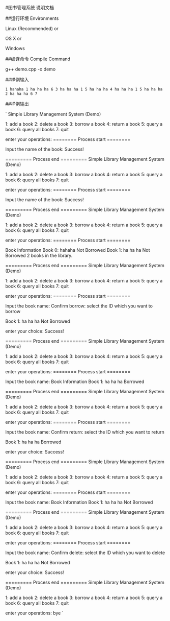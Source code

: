 #图书管理系统 说明文档

##运行环境 Environments

Linux (Recommended) or

OS X or

Windows

##编译命令 Compile Command

g++ demo.cpp -o demo

##样例输入

`
1
hahaha
1
ha ha ha
6
3
ha ha ha
1
5
ha ha ha
4
ha ha ha
1
5
ha ha ha
2
ha ha ha
6
7
`

##样例输出

`
Simple Library Management System (Demo)

1: add a book
2: delete a book
3: borrow a book
4: return a book
5: query a book
6: query all books
7: quit

enter your operations: 
======== Process start ========

Input the name of the book: Success!

========= Process end =========
Simple Library Management System (Demo)

1: add a book
2: delete a book
3: borrow a book
4: return a book
5: query a book
6: query all books
7: quit

enter your operations: 
======== Process start ========

Input the name of the book: Success!

========= Process end =========
Simple Library Management System (Demo)

1: add a book
2: delete a book
3: borrow a book
4: return a book
5: query a book
6: query all books
7: quit

enter your operations: 
======== Process start ========

Book Information
Book 0: hahaha        Not Borrowed
Book 1: ha ha ha        Not Borrowed
2 books in the library.

========= Process end =========
Simple Library Management System (Demo)

1: add a book
2: delete a book
3: borrow a book
4: return a book
5: query a book
6: query all books
7: quit

enter your operations: 
======== Process start ========

Input the book name: Confirm borrow: select the ID which you want to borrow

Book 1: ha ha ha        Not Borrowed

enter your choice: Success!

========= Process end =========
Simple Library Management System (Demo)

1: add a book
2: delete a book
3: borrow a book
4: return a book
5: query a book
6: query all books
7: quit

enter your operations: 
======== Process start ========

Input the book name: Book Information
Book 1: ha ha ha        Borrowed

========= Process end =========
Simple Library Management System (Demo)

1: add a book
2: delete a book
3: borrow a book
4: return a book
5: query a book
6: query all books
7: quit

enter your operations: 
======== Process start ========

Input the book name: Confirm return: select the ID which you want to return

Book 1: ha ha ha        Borrowed

enter your choice: Success!

========= Process end =========
Simple Library Management System (Demo)

1: add a book
2: delete a book
3: borrow a book
4: return a book
5: query a book
6: query all books
7: quit

enter your operations: 
======== Process start ========

Input the book name: Book Information
Book 1: ha ha ha        Not Borrowed

========= Process end =========
Simple Library Management System (Demo)

1: add a book
2: delete a book
3: borrow a book
4: return a book
5: query a book
6: query all books
7: quit

enter your operations: 
======== Process start ========

Input the book name: Confirm delete: select the ID which you want to delete

Book 1: ha ha ha        Not Borrowed

enter your choice: Success!

========= Process end =========
Simple Library Management System (Demo)

1: add a book
2: delete a book
3: borrow a book
4: return a book
5: query a book
6: query all books
7: quit

enter your operations: bye
`
